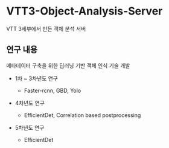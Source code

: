# VTT3-Object-Analysis-Server
VTT 3세부에서 만든 객체 분석 서버

## 연구 내용

메타데이터 구축을 위한 딥러닝 기반 객체 인식 기술 개발

* 1차 ~ 3차년도 연구
    * Faster-rcnn, GBD, Yolo

* 4차년도 연구
    * EfficientDet, Correlation based postprocessing

* 5차년도 연구
    * EfficientDet